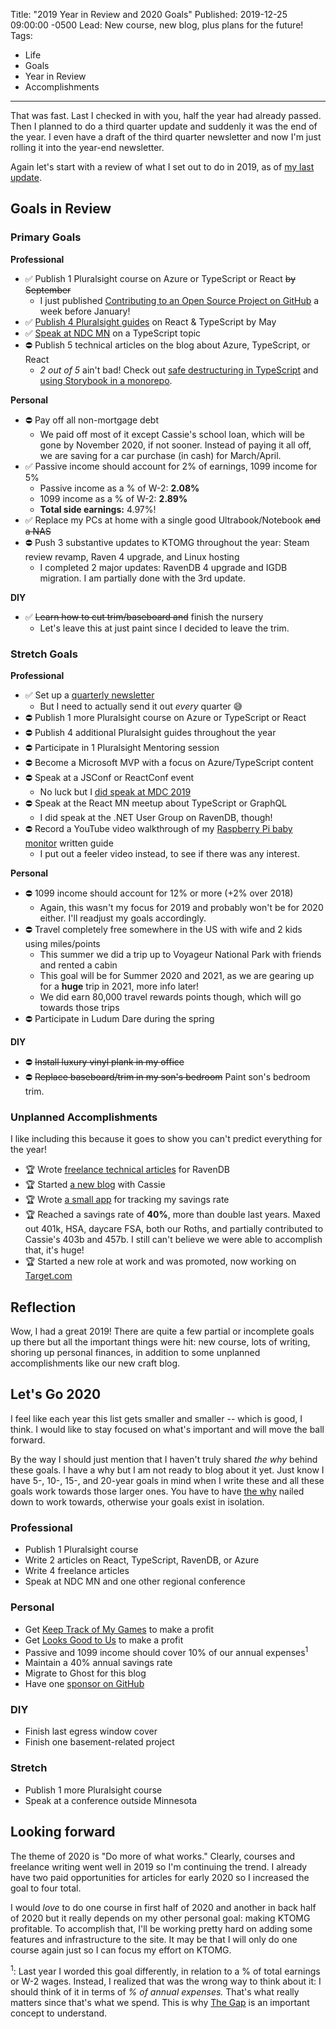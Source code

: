 Title: "2019 Year in Review and 2020 Goals"
Published: 2019-12-25 09:00:00 -0500
Lead: New course, new blog, plus plans for the future!
Tags:
- Life
- Goals
- Year in Review
- Accomplishments
---

That was fast. Last I checked in with you, half the year had already passed. Then I planned to do a third quarter update and suddenly it was the end of the year. I even have a draft of the third quarter newsletter and now I'm just rolling it into the year-end newsletter.

Again let's start with a review of what I set out to do in 2019, as of [my last update](https://kamranicus.com/posts/2019-07-12-quarterly-2-update).

## Goals in Review

### Primary Goals

**Professional**

- ✅ Publish 1 Pluralsight course on Azure or TypeScript or React ~~by September~~
  - I just published [Contributing to an Open Source Project on GitHub](tbd) a week before January!
- ✅ [Publish 4 Pluralsight guides](/guides) on React & TypeScript by May
- ✅ [Speak at NDC MN](https://www.youtube.com/watch?v=mIejhIX7ObE) on a TypeScript topic
- ⛔ Publish 5 technical articles on the blog about Azure, TypeScript, or React
  - *2 out of 5* ain't bad! Check out [safe destructuring in TypeScript](https://kamranicus.com/posts/2019-06-26-typescript-safe-destructuring-patterns) and [using Storybook in a monorepo](https://kamranicus.com/posts/2019-09-12-using-storybook-in-a-monorepo).

**Personal**

- ⛔ Pay off all non-mortgage debt
  - We paid off most of it except Cassie's school loan, which will be gone by November 2020, if not sooner. Instead of paying it all off, we are saving for a car purchase (in cash) for March/April.
- ✅ Passive income should account for 2% of earnings, 1099 income for 5%
  - Passive income as a % of W-2: **2.08%**
  - 1099 income as a % of W-2: **2.89%**
  - **Total side earnings:** 4.97%!
- ✅ Replace my PCs at home with a single good Ultrabook/Notebook ~~and a NAS~~
- ⛔ Push 3 substantive updates to KTOMG throughout the year: Steam review revamp, Raven 4 upgrade, and Linux hosting
  - I completed 2 major updates: RavenDB 4 upgrade and IGDB migration. I am partially done with the 3rd update.

**DIY**

- ✅ ~~Learn how to cut trim/baseboard and~~ finish the nursery
  -  Let's leave this at just paint since I decided to leave the trim.

### Stretch Goals

**Professional**

- ✅ Set up a [quarterly newsletter](https://kamranicus.com/newsletter)
  - But I need to actually send it out _every_ quarter 😅
- ⛔ Publish 1 more Pluralsight course on Azure or TypeScript or React
- ⛔ Publish 4 additional Pluralsight guides throughout the year
- ⛔ Participate in 1 Pluralsight Mentoring session
- ⛔ Become a Microsoft MVP with a focus on Azure/TypeScript content
- ⛔ Speak at a JSConf or ReactConf event
  - No luck but I [did speak at MDC 2019](https://kamranicus.com/posts/2019-10-08-mdc-2019-flexible-ui-architecture-react-graphql)
- ⛔ Speak at the React MN meetup about TypeScript or GraphQL
  - I did speak at the .NET User Group on RavenDB, though!
- ⛔ Record a YouTube video walkthrough of my [Raspberry Pi baby monitor](https://kamranicus.com/guides/raspberry-pi-3-baby-monitor) written guide
  - I put out a feeler video instead, to see if there was any interest.

**Personal**

- ⛔ 1099 income should account for 12% or more (+2% over 2018)
  - Again, this wasn't my focus for 2019 and probably won't be for 2020 either. I'll readjust my goals accordingly.
- ⛔ Travel completely free somewhere in the US with wife and 2 kids using miles/points
  - This summer we did a trip up to Voyageur National Park with friends and rented a cabin
  - This goal will be for Summer 2020 and 2021, as we are gearing up for a **huge** trip in 2021, more info later!
  - We did earn 80,000 travel rewards points though, which will go towards those trips
- ⛔ Participate in Ludum Dare during the spring

**DIY**

- ⛔ ~~Install luxury vinyl plank in my office~~
- ⛔ ~~Replace baseboard/trim in my son's bedroom~~ Paint son's bedroom trim.

### Unplanned Accomplishments

I like including this because it goes to show you can't predict everything for the year!

- 🏆 Wrote [freelance technical articles](https://kamranicus.com/posts/2019-04-04-ravendb-data-modeling-with-indexes) for RavenDB
- 🏆 Started [a new blog](https://kamranicus.com/posts/2019-09-10-looks-good-to-us-blog-launch) with Cassie
- 🏆 Wrote [a small app](https://reachfi.app) for tracking my savings rate
- 🏆 Reached a savings rate of **40%**, more than double last years. Maxed out 401k, HSA, daycare FSA, both our Roths, and partially contributed to Cassie's 403b and 457b. I still can't believe we were able to accomplish that, it's huge!
- 🏆 Started a new role at work and was promoted, now working on [Target.com](https://target.com)

## Reflection

Wow, I had a great 2019! There are quite a few partial or incomplete goals up there but all the important things were hit: new course, lots of writing, shoring up personal finances, in addition to some unplanned accomplishments like our new craft blog.

## Let's Go 2020

I feel like each year this list gets smaller and smaller -- which is good, I think. I would like to stay focused on what's important and will move the ball forward.

By the way I should just mention that I haven't truly shared *the why* behind these goals. I have a why but I am not ready to blog about it yet. Just know I have 5-, 10-, 15-, and 20-year goals in mind when I write these and all these goals work towards those larger ones. You have to have [the why](https://www.ted.com/talks/simon_sinek_how_great_leaders_inspire_action?language=en) nailed down to work towards, otherwise your goals exist in isolation.

### Professional

- Publish 1 Pluralsight course
- Write 2 articles on React, TypeScript, RavenDB, or Azure
- Write 4 freelance articles
- Speak at NDC MN and one other regional conference

### Personal

- Get [Keep Track of My Games](http://ktomg.com) to make a profit
- Get [Looks Good to Us](https://looksgoodtous.com) to make a profit
- Passive and 1099 income should cover 10% of our annual expenses<sup>1</sup>
- Maintain a 40% annual savings rate
- Migrate to Ghost for this blog
- Have one [sponsor on GitHub](https://github.com/sponsors/kamranayub)

### DIY

- Finish last egress window cover
- Finish one basement-related project

### Stretch

- Publish 1 more Pluralsight course
- Speak at a conference outside Minnesota

## Looking forward

The theme of 2020 is "Do more of what works." Clearly, courses and freelance writing went well in 2019 so I'm continuing the trend. I already have two paid opportunities for articles for early 2020 so I increased the goal to four total. 

I would _love_ to do one course in first half of 2020 and another in back half of 2020 but it really depends on my other personal goal: making KTOMG profitable. To accomplish that, I'll be working pretty hard on adding some features and infrastructure to the site. It may be that I will only do one course again just so I can focus my effort on KTOMG.

<sup>1</sup>: Last year I worded this goal differently, in relation to a % of total earnings or W-2 wages. Instead, I realized that was the wrong way to think about it: I should think of it in terms of _% of annual expenses._ That's what really matters since that's what we spend. This is why [The Gap](https://esimoney.com/the-gap-is-the-key-to-wealth/) is an important concept to understand.